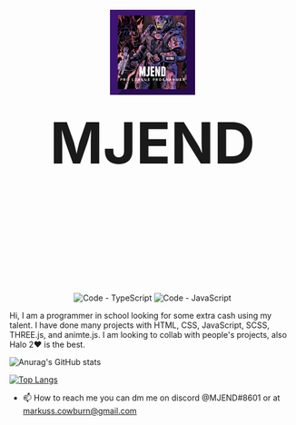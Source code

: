 <h2 style="font-size:100px;" align="center">
  <img src="MJEND.png" height="150vh"></img>
  <br/>
  MJEND
  <br/>
  <br/>
 </h2>
<p align="center">
  <img title="Code - TypeScript" alt="Code - TypeScript" src="https://img.shields.io/badge/Code-TypeScript-informational?style=flat&logo=TypeScript&logoColor=white&color=3178C6"/>
    <img title="Code - JavaScript" alt="Code - JavaScript" src="https://img.shields.io/badge/Code-JavaScript-informational?style=flat&logo=JavaScript&logoColor=white&color=F7DF1E"/>
  

Hi, I am a programmer in school looking for some extra cash using my talent.
I have done many projects with HTML, CSS, JavaScript, SCSS, THREE.js, and animte.js.
I am looking to collab with people's projects, also Halo 2❤ is the best. 

![Anurag's GitHub stats](https://github-readme-stats.vercel.app/api?username=MJEND7&show_icons=true&theme=radical)

[![Top Langs](https://github-readme-stats.vercel.app/api/top-langs/?username=MJEND7&layout=compact)](https://github.com/anuraghazra/github-readme-stats)
- 📫 How to reach me you can dm me on discord @MJEND#8601 or at markuss.cowburn@gmail.com



